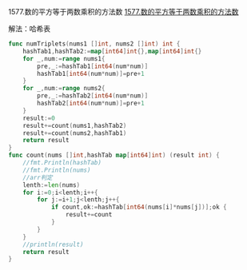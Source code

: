 1577.数的平方等于两数乘积的方法数
[1577.数的平方等于两数乘积的方法数](https://leetcode-cn.com/problems/number-of-ways-where-square-of-number-is-equal-to-product-of-two-numbers/)



解法：哈希表

```go
func numTriplets(nums1 []int, nums2 []int) int {
	hashTab1,hashTab2:=map[int64]int{},map[int64]int{}
	for _,num:=range nums1{
		pre,_:=hashTab1[int64(num*num)]
		hashTab1[int64(num*num)]=pre+1
	}
	for _,num:=range nums2{
		pre,_:=hashTab2[int64(num*num)]
		hashTab2[int64(num*num)]=pre+1
	}
	result:=0
	result+=count(nums1,hashTab2)
	result+=count(nums2,hashTab1)
	return result
}
func count(nums []int,hashTab map[int64]int) (result int) {
	//fmt.Println(hashTab)
	//fmt.Println(nums)
	//arr判定
	lenth:=len(nums)
	for i:=0;i<lenth;i++{
		for j:=i+1;j<lenth;j++{
			if count,ok:=hashTab[int64(nums[i]*nums[j])];ok {
				result+=count
			}
		}
	}
	//println(result)
	return result
}
```


